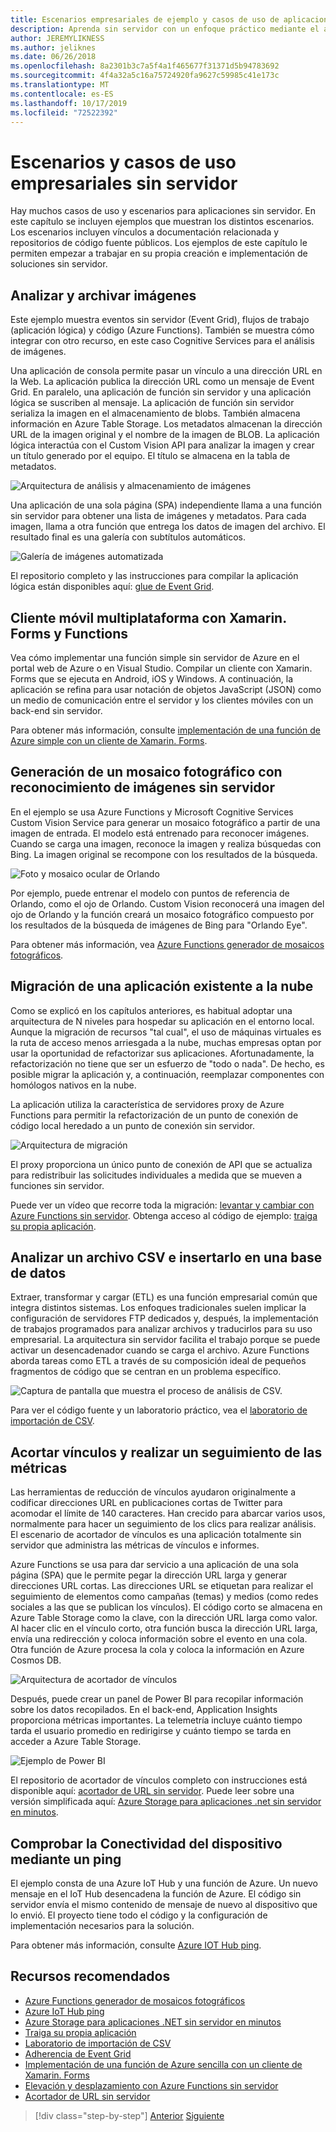 ```yaml
---
title: Escenarios empresariales de ejemplo y casos de uso de aplicaciones sin servidor
description: Aprenda sin servidor con un enfoque práctico mediante el acceso a ejemplos que van desde el procesamiento de imágenes hasta los back-ends móviles y las canalizaciones ETL.
author: JEREMYLIKNESS
ms.author: jeliknes
ms.date: 06/26/2018
ms.openlocfilehash: 8a2301b3c7a5f4a1f465677f31371d5b94783692
ms.sourcegitcommit: 4f4a32a5c16a75724920fa9627c59985c41e173c
ms.translationtype: MT
ms.contentlocale: es-ES
ms.lasthandoff: 10/17/2019
ms.locfileid: "72522392"
---
```

# <a name="serverless-business-scenarios-and-use-cases"></a>Escenarios y casos de uso empresariales sin servidor

Hay muchos casos de uso y escenarios para aplicaciones sin servidor. En este capítulo se incluyen ejemplos que muestran los distintos escenarios. Los escenarios incluyen vínculos a documentación relacionada y repositorios de código fuente públicos. Los ejemplos de este capítulo le permiten empezar a trabajar en su propia creación e implementación de soluciones sin servidor.

## <a name="analyze-and-archive-images"></a>Analizar y archivar imágenes

Este ejemplo muestra eventos sin servidor (Event Grid), flujos de trabajo (aplicación lógica) y código (Azure Functions). También se muestra cómo integrar con otro recurso, en este caso Cognitive Services para el análisis de imágenes.

Una aplicación de consola permite pasar un vínculo a una dirección URL en la Web. La aplicación publica la dirección URL como un mensaje de Event Grid. En paralelo, una aplicación de función sin servidor y una aplicación lógica se suscriben al mensaje. La aplicación de función sin servidor serializa la imagen en el almacenamiento de blobs. También almacena información en Azure Table Storage. Los metadatos almacenan la dirección URL de la imagen original y el nombre de la imagen de BLOB. La aplicación lógica interactúa con el Custom Vision API para analizar la imagen y crear un título generado por el equipo. El título se almacena en la tabla de metadatos.

![Arquitectura de análisis y almacenamiento de imágenes](./media/image-processing-example.png)

Una aplicación de una sola página (SPA) independiente llama a una función sin servidor para obtener una lista de imágenes y metadatos. Para cada imagen, llama a otra función que entrega los datos de imagen del archivo. El resultado final es una galería con subtítulos automáticos.

![Galería de imágenes automatizada](./media/automated-image-gallery.png)

El repositorio completo y las instrucciones para compilar la aplicación lógica están disponibles aquí: [glue de Event Grid](https://github.com/JeremyLikness/Event-Grid-Glue).

## <a name="cross-platform-mobile-client-using-xamarinforms-and-functions"></a>Cliente móvil multiplataforma con Xamarin. Forms y Functions

Vea cómo implementar una función simple sin servidor de Azure en el portal web de Azure o en Visual Studio. Compilar un cliente con Xamarin. Forms que se ejecuta en Android, iOS y Windows. A continuación, la aplicación se refina para usar notación de objetos JavaScript (JSON) como un medio de comunicación entre el servidor y los clientes móviles con un back-end sin servidor.

Para obtener más información, consulte [implementación de una función de Azure simple con un cliente de Xamarin. Forms](https://azure.microsoft.com/resources/samples/functions-xamarin-getting-started/).

## <a name="generate-a-photo-mosaic-with-serverless-image-recognition"></a>Generación de un mosaico fotográfico con reconocimiento de imágenes sin servidor

En el ejemplo se usa Azure Functions y Microsoft Cognitive Services Custom Vision Service para generar un mosaico fotográfico a partir de una imagen de entrada. El modelo está entrenado para reconocer imágenes. Cuando se carga una imagen, reconoce la imagen y realiza búsquedas con Bing. La imagen original se recompone con los resultados de la búsqueda.

![Foto y mosaico ocular de Orlando](./media/orlando-eye-both.png)

Por ejemplo, puede entrenar el modelo con puntos de referencia de Orlando, como el ojo de Orlando. Custom Vision reconocerá una imagen del ojo de Orlando y la función creará un mosaico fotográfico compuesto por los resultados de la búsqueda de imágenes de Bing para "Orlando Eye".

Para obtener más información, vea [Azure Functions generador de mosaicos fotográficos](https://azure.microsoft.com/resources/samples/functions-dotnet-photo-mosaic/).

## <a name="migrate-an-existing-application-to-the-cloud"></a>Migración de una aplicación existente a la nube

Como se explicó en los capítulos anteriores, es habitual adoptar una arquitectura de N niveles para hospedar su aplicación en el entorno local. Aunque la migración de recursos "tal cual", el uso de máquinas virtuales es la ruta de acceso menos arriesgada a la nube, muchas empresas optan por usar la oportunidad de refactorizar sus aplicaciones. Afortunadamente, la refactorización no tiene que ser un esfuerzo de "todo o nada". De hecho, es posible migrar la aplicación y, a continuación, reemplazar componentes con homólogos nativos en la nube.

La aplicación utiliza la característica de servidores proxy de Azure Functions para permitir la refactorización de un punto de conexión de código local heredado a un punto de conexión sin servidor.

![Arquitectura de migración](./media/migration-architecture.png)

El proxy proporciona un único punto de conexión de API que se actualiza para redistribuir las solicitudes individuales a medida que se mueven a funciones sin servidor.

Puede ver un vídeo que recorre toda la migración: [levantar y cambiar con Azure Functions sin servidor](https://channel9.msdn.com/Events/Connect/2017/E102). Obtenga acceso al código de ejemplo: [traiga su propia aplicación](https://github.com/JeremyLikness/bring-own-app-connect-17).

## <a name="parse-a-csv-file-and-insert-into-a-database"></a>Analizar un archivo CSV e insertarlo en una base de datos

Extraer, transformar y cargar (ETL) es una función empresarial común que integra distintos sistemas. Los enfoques tradicionales suelen implicar la configuración de servidores FTP dedicados y, después, la implementación de trabajos programados para analizar archivos y traducirlos para su uso empresarial. La arquitectura sin servidor facilita el trabajo porque se puede activar un desencadenador cuando se carga el archivo. Azure Functions aborda tareas como ETL a través de su composición ideal de pequeños fragmentos de código que se centran en un problema específico.

![Captura de pantalla que muestra el proceso de análisis de CSV.](./media/serverless-business-scenarios/csv-parse-database-import.png)

Para ver el código fuente y un laboratorio práctico, vea el [laboratorio de importación de CSV](https://github.com/JeremyLikness/azure-fn-file-process-hol).

## <a name="shorten-links-and-track-metrics"></a>Acortar vínculos y realizar un seguimiento de las métricas

Las herramientas de reducción de vínculos ayudaron originalmente a codificar direcciones URL en publicaciones cortas de Twitter para acomodar el límite de 140 caracteres. Han crecido para abarcar varios usos, normalmente para hacer un seguimiento de los clics para realizar análisis. El escenario de acortador de vínculos es una aplicación totalmente sin servidor que administra las métricas de vínculos e informes.

Azure Functions se usa para dar servicio a una aplicación de una sola página (SPA) que le permite pegar la dirección URL larga y generar direcciones URL cortas. Las direcciones URL se etiquetan para realizar el seguimiento de elementos como campañas (temas) y medios (como redes sociales a las que se publican los vínculos). El código corto se almacena en Azure Table Storage como la clave, con la dirección URL larga como valor. Al hacer clic en el vínculo corto, otra función busca la dirección URL larga, envía una redirección y coloca información sobre el evento en una cola. Otra función de Azure procesa la cola y coloca la información en Azure Cosmos DB.

![Arquitectura de acortador de vínculos](./media/link-shortener-architecture.png)

Después, puede crear un panel de Power BI para recopilar información sobre los datos recopilados. En el back-end, Application Insights proporciona métricas importantes. La telemetría incluye cuánto tiempo tarda el usuario promedio en redirigirse y cuánto tiempo se tarda en acceder a Azure Table Storage.

![Ejemplo de Power BI](./media/power-bi-example.png)

El repositorio de acortador de vínculos completo con instrucciones está disponible aquí: [acortador de URL sin servidor](https://github.com/jeremylikness/serverless-url-shortener). Puede leer sobre una versión simplificada aquí: [Azure Storage para aplicaciones .net sin servidor en minutos](https://devblogs.microsoft.com/aspnet/azure-storage-for-serverless-net-apps-in-minutes/).

## <a name="verify-device-connectivity-using-a-ping"></a>Comprobar la Conectividad del dispositivo mediante un ping

El ejemplo consta de una Azure IoT Hub y una función de Azure. Un nuevo mensaje en el IoT Hub desencadena la función de Azure. El código sin servidor envía el mismo contenido de mensaje de nuevo al dispositivo que lo envió. El proyecto tiene todo el código y la configuración de implementación necesarios para la solución.

Para obtener más información, consulte [Azure IOT Hub ping](https://azure.microsoft.com/resources/samples/iot-hub-node-ping/).

## <a name="recommended-resources"></a>Recursos recomendados

- [Azure Functions generador de mosaicos fotográficos](https://azure.microsoft.com/resources/samples/functions-dotnet-photo-mosaic/)
- [Azure IoT Hub ping](https://azure.microsoft.com/resources/samples/iot-hub-node-ping/)
- [Azure Storage para aplicaciones .NET sin servidor en minutos](https://devblogs.microsoft.com/aspnet/azure-storage-for-serverless-net-apps-in-minutes/)
- [Traiga su propia aplicación](https://github.com/JeremyLikness/bring-own-app-connect-17)
- [Laboratorio de importación de CSV](https://github.com/JeremyLikness/azure-fn-file-process-hol)
- [Adherencia de Event Grid](https://github.com/JeremyLikness/Event-Grid-Glue)
- [Implementación de una función de Azure sencilla con un cliente de Xamarin. Forms](https://azure.microsoft.com/resources/samples/functions-xamarin-getting-started/)
- [Elevación y desplazamiento con Azure Functions sin servidor](https://channel9.msdn.com/Events/Connect/2017/E102)
- [Acortador de URL sin servidor](https://github.com/jeremylikness/serverless-url-shortener)

>[!div class="step-by-step"]
>[Anterior](orchestration-patterns.md)
>[Siguiente](serverless-conclusion.md)
